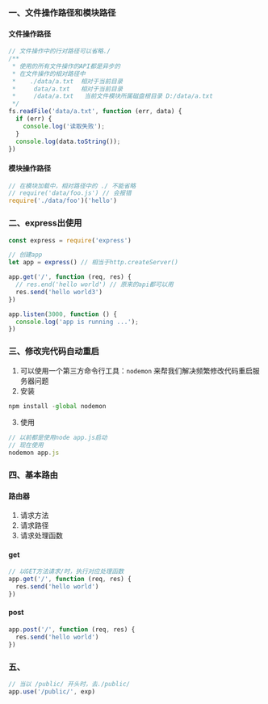 ### 一、文件操作路径和模块路径
#### 文件操作路径
```javascript
// 文件操作中的行对路径可以省略./
/**
 * 使用的所有文件操作的API都是异步的
 * 在文件操作的相对路径中
 *    ./data/a.txt  相对于当前目录
 *     data/a.txt   相对于当前目录
 *     /data/a.txt   当前文件模块所属磁盘根目录 D:/data/a.txt
 */
fs.readFile('data/a.txt', function (err, data) {
  if (err) {
    console.log('读取失败');
  }
  console.log(data.toString());
})  
```
#### 模块操作路径
```javascript
// 在模块加载中，相对路径中的 ./ 不能省略
// require('data/foo.js') // 会报错
require('./data/foo')('hello')
```
### 二、express出使用
```javascript
const express = require('express')

// 创建app
let app = express() // 相当于http.createServer()

app.get('/', function (req, res) {
  // res.end('hello world') // 原来的api都可以用
  res.send('hello world3')
})

app.listen(3000, function () {
  console.log('app is running ...');
})

```
### 三、修改完代码自动重启
1. 可以使用一个第三方命令行工具：`nodemon` 来帮我们解决频繁修改代码重启服务器问题
2. 安装
```javascript
npm install -global nodemon 
```
3. 使用
```javascript
// 以前都是使用node app.js启动
// 现在使用
nodemon app.js
```
### 四、基本路由
#### 路由器
1. 请求方法
2. 请求路径
3. 请求处理函数
#### get
```javascript
// 以GET方法请求/时，执行对应处理函数
app.get('/', function (req, res) {
  res.send('hello world')
})
```
#### post
```javascript
app.post('/', function (req, res) {
  res.send('hello world')
})
```
### 五、
```javascript
// 当以 /public/ 开头时，去./public/
app.use('/public/', exp)
```
